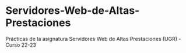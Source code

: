 # Servidores-Web-de-Altas-Prestaciones
Prácticas de la asignatura Servidores Web de Altas Prestaciones (UGR) - Curso 22-23
